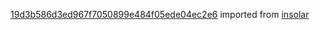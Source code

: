 [19d3b586d3ed967f7050899e484f05ede04ec2e6](https://github.com/insolar/insolar/commit/19d3b586d3ed967f7050899e484f05ede04ec2e6) imported from [insolar](https://github.com/insolar/insolar)
